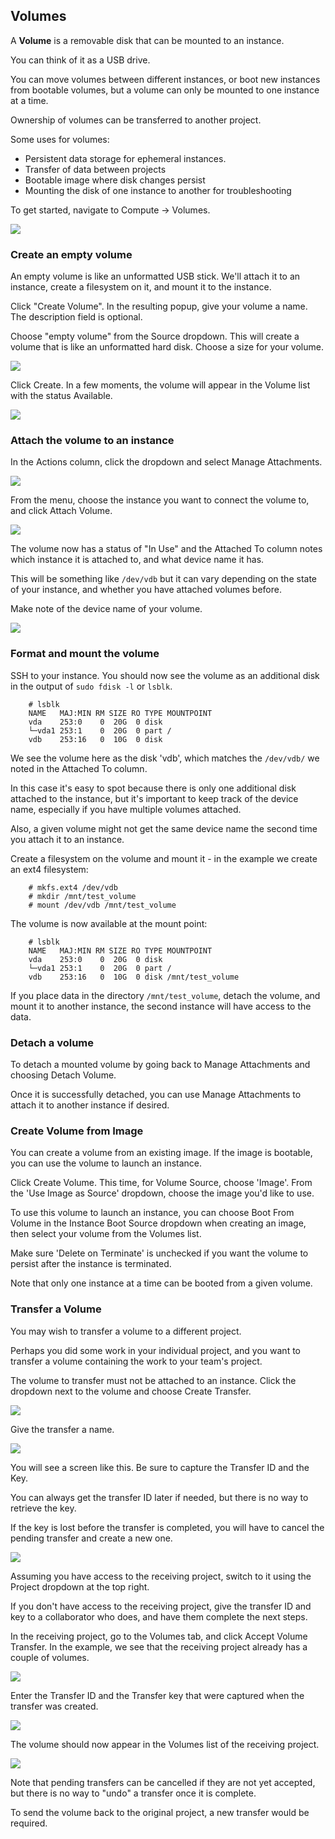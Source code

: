 ## Volumes
A **Volume** is a removable disk that can be mounted to an instance.

You can think of it as a USB drive.

You can move volumes between different instances, or boot new instances from bootable volumes, but a volume can only be mounted to one instance at a time.

Ownership of volumes can be transferred to another project.

Some uses for volumes:
 -  Persistent data storage for ephemeral instances.
 -  Transfer of data between projects
 -  Bootable image where disk changes persist
 -  Mounting the disk of one instance to another for troubleshooting

To get started, navigate to Compute -> Volumes.

![](img/volume_list_01.png)

### Create an empty volume
An empty volume is like an unformatted USB stick.  We'll attach it to an instance, create a filesystem on it, and mount it to the instance.

Click "Create Volume". In the resulting popup, give your volume a name.  The description field is optional.

Choose "empty volume" from the Source dropdown.  This will create a volume that is like an unformatted hard disk.  Choose a size for your volume.

![](img/volume_create.png)

Click Create.  In a few moments, the volume will appear in the Volume list with the status Available.

![](img/volume_list_02.png)

### Attach the volume to an instance
In the Actions column, click the dropdown and select Manage Attachments.

![](img/volume_dropdown.png)

From the  menu, choose the instance you want to connect the volume to, and click Attach Volume.

![](img/volume_attach.png)

The volume now has a status of "In Use" and the Attached To column notes which instance it is attached to, and what device name it has.

This will be something like `/dev/vdb` but it can vary depending on the state of your instance, and whether you have attached volumes before.

Make note of the device name of your volume.

![](img/volume_list_03.png)

### Format and mount the volume
SSH to your instance.  You should now see the volume as an additional disk in the output of `sudo fdisk -l` or `lsblk`.
```shell
    # lsblk
    NAME   MAJ:MIN RM SIZE RO TYPE MOUNTPOINT
    vda    253:0    0  20G  0 disk
    └─vda1 253:1    0  20G  0 part /
    vdb    253:16   0  10G  0 disk
```

We see the volume here as the disk 'vdb', which matches the `/dev/vdb/` we noted in the Attached To column.

In this case it's easy to spot because there is only one additional disk attached to the instance,
but it's important to keep track of the device name, especially if you have multiple volumes attached.

Also, a given volume might not get the same device name the second time you attach it to an instance.

Create a filesystem on the volume and mount it - in the example we create an ext4 filesystem:
```shell
    # mkfs.ext4 /dev/vdb
    # mkdir /mnt/test_volume
    # mount /dev/vdb /mnt/test_volume
```
The volume is now available at the mount point:
```shell
    # lsblk
    NAME   MAJ:MIN RM SIZE RO TYPE MOUNTPOINT
    vda    253:0    0  20G  0 disk
    └─vda1 253:1    0  20G  0 part /
    vdb    253:16   0  10G  0 disk /mnt/test_volume
```
If you place data in the directory `/mnt/test_volume`, detach the volume, and mount it to another instance, the second instance will have access to the data.

### Detach a volume
To detach a mounted volume by going back to Manage Attachments and choosing Detach Volume.

Once it is successfully detached, you can use Manage Attachments to attach it to another instance if desired.

### Create Volume from Image
You can create a volume from an existing image.  If the image is bootable, you can use the volume to launch an instance.

Click Create Volume.  This time, for Volume Source, choose 'Image'.  From the 'Use Image as Source' dropdown, choose the image you'd like to use.

To use this volume to launch an instance, you can choose Boot From Volume in the Instance Boot Source dropdown when creating an image,
then select your volume from the Volumes list.

Make sure 'Delete on Terminate' is unchecked if you want the volume to persist after the instance is terminated.

Note that only one instance at a time can be booted from a given volume.

### Transfer a Volume
You may wish to transfer a volume to a different project.

Perhaps you did some work in your individual project, and you want to transfer a volume containing the work to your team's project.

The volume to transfer must not be attached to an instance.  Click the dropdown next to the volume and choose Create Transfer.

![](img/volume_transfer_create01.png)

Give the transfer a name.

![](img/volume_transfer_create02.png)

You will see a screen like this.  Be sure to capture the Transfer ID and the Key.

You can always get the transfer ID later if needed, but there is no way to retrieve the key.

If the key is lost before the transfer is completed, you will have to cancel the pending transfer and create a new one.

![](img/volume_transfer_create03.png)

Assuming you have access to the receiving project, switch to it using the Project dropdown at the top right.

If you don't have access to the receiving project, give the transfer ID and key to a collaborator who does, and have them complete the next steps.

In the receiving project, go to the Volumes tab, and click Accept Volume Transfer.
In the example, we see that the receiving project already has a couple of volumes.

![](img/volume_transfer_receive01.png)

Enter the Transfer ID and the Transfer key that were captured when the transfer was created.

![](img/volume_transfer_receive02.png)

The volume should now appear in the Volumes list of the receiving project.

![](img/volume_transfer_receive03.png)

Note that pending transfers can be cancelled if they are not yet accepted, but there is no way to "undo" a transfer once it is complete.

To send the volume back to the original project, a new transfer would be required.
